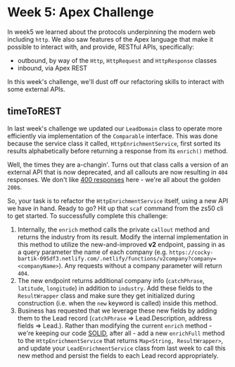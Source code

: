 # Week 5: Apex Challenge

In week5 we learned about the protocols underpinning the modern web including `http`. We also saw features of the Apex language that make it possible to interact with, and provide, RESTful APIs, specifically:
* outbound, by way of the `Http`, `HttpRequest` and `HttpResponse` classes
* inbound, via Apex REST

In this week's challenge, we'll dust off our refactoring skills to interact with some external APIs. 

## timeToREST

In last week's challenge we updated our `LeadDomain` class to operate more efficiently via implementation of the `Comparable` interface. This was done because the service class it called, `HttpEnrichmentService`, first sorted its results alphabetically before returning a response from its `enrich()` method. 

Well, the times they are a-changin'. Turns out that class calls a version of an external API that is now deprecated, and all callouts are now resulting in `404` responses. We don't like [400 responses](https://developer.mozilla.org/en-US/docs/Web/HTTP/Status) here - we're all about the golden `200`s.

So, your task is to refactor the `HttpEnrichmentService` itself, using a new API we have in hand. Ready to go? Hit up that `scaf` command from the zs50 cli to get started. To successfully complete this challenge:

1. Internally, the `enrich` method calls the private `callout` method and returns the industry from its result. Modify the internal implementation in this method to utilize the new-and-improved **v2** endpoint, passing in as a query parameter the name of each company (e.g. `https://cocky-bartik-095df3.netlify.com/.netlify/functions/v2company?company=<companyName>`). Any requests without a company parameter will return `404`. 
2. The new endpoint returns additional company info (`catchPhrase`, `latitude`, `longitude`) in addition to `industry`. Add these fields to the `ResultWrapper` class and make sure they get initialized during construction (i.e. when the `new` keyword is called) inside this method.  
3. Business has requested that we leverage these new fields by adding them to the Lead record (`catchPhrase` => Lead.Description, address fields => Lead.<addressField>). Rather than modifying the current `enrich` method - we're keeping our code [SOLID](https://en.wikipedia.org/wiki/SOLID), after all - add a new `enrichFull` method to the `HttpEnrichmentService` that returns `Map<String, ResultWrapper>`, and update your `LeadEnrichmentService` class from last week to call this new method and persist the fields to each Lead record appropriately.